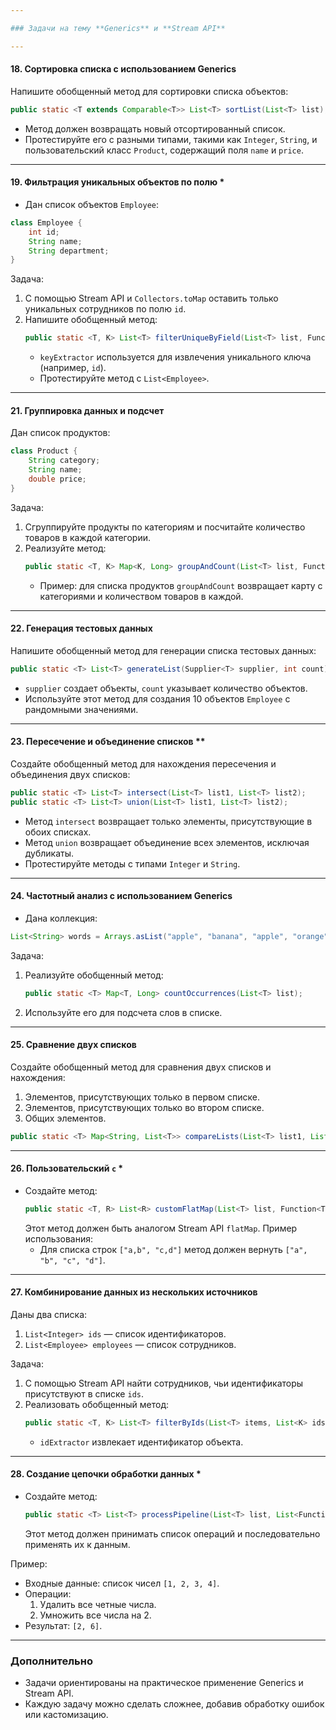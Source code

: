 ```yaml
---

### Задачи на тему **Generics** и **Stream API**

---
```


#### **18. Сортировка списка с использованием Generics**

Напишите обобщенный метод для сортировки списка объектов:
```java
public static <T extends Comparable<T>> List<T> sortList(List<T> list);
```
- Метод должен возвращать новый отсортированный список.
- Протестируйте его с разными типами, такими как `Integer`, `String`, и пользовательский класс `Product`, содержащий поля `name` и `price`.

---

#### **19. Фильтрация уникальных объектов по полю** *

- Дан список объектов `Employee`:
```java
class Employee {
    int id;
    String name;
    String department;
}
```
Задача:
1. С помощью Stream API и `Collectors.toMap` оставить только уникальных сотрудников по полю `id`.
2. Напишите обобщенный метод:
   ```java
   public static <T, K> List<T> filterUniqueByField(List<T> list, Function<T, K> keyExtractor);
   ```
    - `keyExtractor` используется для извлечения уникального ключа (например, `id`).
    - Протестируйте метод с `List<Employee>`.

---

#### **21. Группировка данных и подсчет**

Дан список продуктов:
```java
class Product {
    String category;
    String name;
    double price;
}
```
Задача:
1. Сгруппируйте продукты по категориям и посчитайте количество товаров в каждой категории.
2. Реализуйте метод:
   ```java
   public static <T, K> Map<K, Long> groupAndCount(List<T> list, Function<T, K> classifier);
   ```
    - Пример: для списка продуктов `groupAndCount` возвращает карту с категориями и количеством товаров в каждой.

---

#### **22. Генерация тестовых данных**

Напишите обобщенный метод для генерации списка тестовых данных:
```java
public static <T> List<T> generateList(Supplier<T> supplier, int count);
```
- `supplier` создает объекты, `count` указывает количество объектов.
- Используйте этот метод для создания 10 объектов `Employee` с рандомными значениями.

---

#### **23. Пересечение и объединение списков** **

Создайте обобщенный метод для нахождения пересечения и объединения двух списков:
```java
public static <T> List<T> intersect(List<T> list1, List<T> list2);
public static <T> List<T> union(List<T> list1, List<T> list2);
```
- Метод `intersect` возвращает только элементы, присутствующие в обоих списках.
- Метод `union` возвращает объединение всех элементов, исключая дубликаты.
- Протестируйте методы с типами `Integer` и `String`.

---

#### **24. Частотный анализ с использованием Generics**

- Дана коллекция:
```java
List<String> words = Arrays.asList("apple", "banana", "apple", "orange", "banana", "apple");
```
Задача:
1. Реализуйте обобщенный метод:
   ```java
   public static <T> Map<T, Long> countOccurrences(List<T> list);
   ```
2. Используйте его для подсчета слов в списке.

---

#### **25. Сравнение двух списков**

Создайте обобщенный метод для сравнения двух списков и нахождения:
1. Элементов, присутствующих только в первом списке.
2. Элементов, присутствующих только во втором списке.
3. Общих элементов.

```java
public static <T> Map<String, List<T>> compareLists(List<T> list1, List<T> list2);
```

---

#### **26. Пользовательский `c`** *

- Создайте метод:
   ```java
   public static <T, R> List<R> customFlatMap(List<T> list, Function<T, List<R>> mapper);
   ```
  Этот метод должен быть аналогом Stream API `flatMap`. Пример использования:
    - Для списка строк `["a,b", "c,d"]` метод должен вернуть `["a", "b", "c", "d"]`.

---

#### **27. Комбинирование данных из нескольких источников**

Даны два списка:
1. `List<Integer> ids` — список идентификаторов.
2. `List<Employee> employees` — список сотрудников.

Задача:
1. С помощью Stream API найти сотрудников, чьи идентификаторы присутствуют в списке `ids`.
2. Реализовать обобщенный метод:
   ```java
   public static <T, K> List<T> filterByIds(List<T> items, List<K> ids, Function<T, K> idExtractor);
   ```
    - `idExtractor` извлекает идентификатор объекта.

---

#### **28. Создание цепочки обработки данных** *

- Создайте метод:
   ```java
   public static <T> List<T> processPipeline(List<T> list, List<Function<List<T>, List<T>>> operations);
   ```
  Этот метод должен принимать список операций и последовательно применять их к данным.

Пример:
- Входные данные: список чисел `[1, 2, 3, 4]`.
- Операции:
    1. Удалить все четные числа.
    2. Умножить все числа на 2.
- Результат: `[2, 6]`.

---

### Дополнительно
- Задачи ориентированы на практическое применение Generics и Stream API.
- Каждую задачу можно сделать сложнее, добавив обработку ошибок или кастомизацию.
